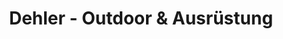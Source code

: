 ---
title: "Dehler - Outdoor & Ausrüstung"
url: /neusaess/dehler-outdoor-und-ausruestung/
shop: Outdoor
---